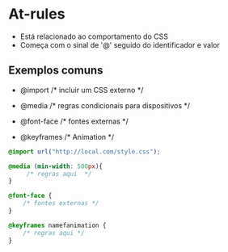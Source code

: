 # At-rules

- Está relacionado ao comportamento do CSS
- Começa com o sinal de '@' seguido do identificador e valor

## Exemplos comuns

- @import       /* incluir um CSS externo */

- @media        /* regras condicionais para dispositivos */

- @font-face    /* fontes externas */

- @keyframes    /* Animation */

```CSS
@import url("http://local.com/style.css");

@media (min-width: 500px){
     /* regras aqui  */
}

@font-face {
    /* fontes externas */
}

@keyframes namefanimation {
    /* regras aqui */
}
```
